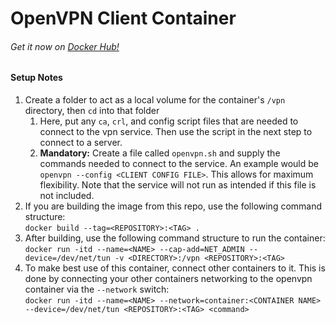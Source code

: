 # OpenVPN Client Container

###### Get it now on [Docker Hub!](https://hub.docker.com/r/jsayler/alpine_openvpn_client/)

#### Setup Notes

1. Create a folder to act as a local volume for the container's `/vpn` directory, then `cd` into that folder
	1. Here, put any `ca`, `crl`, and config script files that are needed to connect to the vpn service. Then use the script in the next step to connect to a server.
	2. **Mandatory:** Create a file called `openvpn.sh` and supply the commands needed to connect to the service. An example would be `openvpn --config <CLIENT CONFIG FILE>`. This allows for maximum flexibility. Note that the service will not run as intended if this file is not included.
2. If you are building the image from this repo, use the following command structure:<br>`docker build --tag=<REPOSITORY>:<TAG> .`
3. After building, use the following command structure to run the container:<br>`docker run -itd --name=<NAME> --cap-add=NET_ADMIN --device=/dev/net/tun -v <DIRECTORY>:/vpn <REPOSITORY>:<TAG>`
4. To make best use of this container, connect other containers to it. This is done by connecting your other containers networking to the openvpn container via the `--network` switch:<br>`docker run -itd --name=<NAME> --network=container:<CONTAINER NAME> --device=/dev/net/tun <REPOSITORY>:<TAG> <command>`
